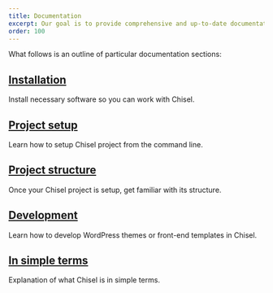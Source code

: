 ```yaml
---
title: Documentation
excerpt: Our goal is to provide comprehensive and up-to-date documentation of Chisel.
order: 100
---
```


What follows is an outline of particular documentation sections:

## [Installation](/docs/installation)

Install necessary software so you can work with Chisel.

## [Project setup](/docs/setup)

Learn how to setup Chisel project from the command line.

## [Project structure](/docs/structure)

Once your Chisel project is setup, get familiar with its structure.

## [Development](/docs/development)

Learn how to develop WordPress themes or front-end templates in Chisel.

## [In simple terms](/docs/simple)

Explanation of what Chisel is in simple terms.
